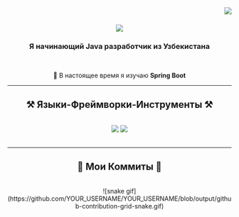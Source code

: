 <!--
## Hi there 👋

**Orunov-Sultan/Orunov-Sultan** is a ✨ _special_ ✨ repository because its `README.md` (this file) appears on your GitHub profile.

Here are some ideas to get you started:

- 🔭 I’m currently working on ...
- 🌱 I’m currently learning ...
- 👯 I’m looking to collaborate on ...
- 🤔 I’m looking for help with ...
- 💬 Ask me about ...
- 📫 How to reach me: ...
- 😄 Pronouns: ...
- ⚡ Fun fact: ...
-->

<img align="right" src="https://visitor-badge.laobi.icu/badge?page_id=Orunov-Sultan.Orunov-Sultan" />

<h1 align="center">
    <img src="https://readme-typing-svg.herokuapp.com/?font=Righteous&size=35&center=true&vCenter=true&width=500&height=70&duration=4000&lines=Всем+Привет!+👋;+Я+Орунов+Султан!;" />
</h1>

<h3 align="center">Я начинающий Java разработчик из Узбекистана</h3>

<br/>

<div align="center">
  
 🌱 В настоящее время я изучаю **Spring Boot**

 </div>
 
 <hr/>
 
<h2 align="center">⚒️ Языки-Фреймворки-Инструменты ⚒️</h2>
<br/>
<div align="center">
    <img src="https://skillicons.dev/icons?i=html,css,bootstrap,tailwind,vscode,github,git" />    
    <img src="https://skillicons.dev/icons?i=react,typescript,java,spring,mysql" />
    <br>
</div>

<br/>
<hr/>
 
<div align="center">
  <h2>🐍 Мои Коммиты 🐍</h2>
  <br>
  ![snake gif](https://github.com/YOUR_USERNAME/YOUR_USERNAME/blob/output/github-contribution-grid-snake.gif)
  
  <br/><br/><br/>
</div>
